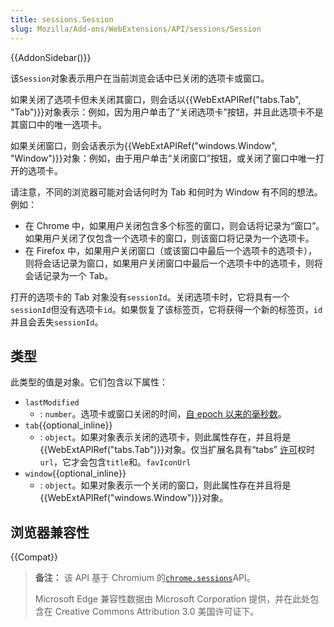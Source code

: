 ```yaml
---
title: sessions.Session
slug: Mozilla/Add-ons/WebExtensions/API/sessions/Session
---
```


{{AddonSidebar()}}

该`Session`对象表示用户在当前浏览会话中已关闭的选项卡或窗口。

如果关闭了选项卡但未关闭其窗口，则会话以{{WebExtAPIRef("tabs.Tab", "Tab")}}对象表示：例如，因为用户单击了“关闭选项卡”按钮，并且此选项卡不是其窗口中的唯一选项卡。

如果关闭窗口，则会话表示为{{WebExtAPIRef("windows.Window", "Window")}}对象：例如，由于用户单击“关闭窗口”按钮，或关闭了窗口中唯一打开的选项卡。

请注意，不同的浏览器可能对会话何时为 Tab 和何时为 Window 有不同的想法。例如：

- 在 Chrome 中，如果用户关闭包含多个标签的窗口，则会话将记录为“窗口”。如果用户关闭了仅包含一个选项卡的窗口，则该窗口将记录为一个选项卡。
- 在 Firefox 中，如果用户关闭窗口（或该窗口中最后一个选项卡的选项卡），则将会话记录为窗口，如果用户关闭窗口中最后一个选项卡中的选项卡，则将会话记录为一个 Tab。

打开的选项卡的 Tab 对象没有`sessionId`。关闭选项卡时，它将具有一个`sessionId`但没有选项卡`id`。如果恢复了该标签页，它将获得一个新的标签页，`id`并且会丢失`sessionId`。

## 类型

此类型的值是对象。它们包含以下属性：

- `lastModified`
  - : `number`。选项卡或窗口关闭的时间，[自 epoch 以来的毫秒数](https://en.wikipedia.org/wiki/Unix_time)。
- `tab`{{optional_inline}}
  - : `object`。如果对象表示关闭的选项卡，则此属性存在，并且将是{{WebExtAPIRef("tabs.Tab")}}对象。仅当扩展名具有“tabs” [许可](/zh-CN/docs/Mozilla/Add-ons/WebExtensions/manifest.json/permissions)权时`url`，它才会包含`title`和。`favIconUrl`
- `window`{{optional_inline}}
  - : `object`。如果对象表示一个关闭的窗口，则此属性存在并且将是{{WebExtAPIRef("windows.Window")}}对象。

## 浏览器兼容性

{{Compat}}

> **备注：** 该 API 基于 Chromium 的[`chrome.sessions`](https://developer.chrome.com/extensions/sessions)API。
>
> Microsoft Edge 兼容性数据由 Microsoft Corporation 提供，并在此处包含在 Creative Commons Attribution 3.0 美国许可证下。

<!--
//版权所有 2015 The Chromium Authors。版权所有。
//
//以或不以源代码和二进制格式重新分发和使用
//修改，只要满足以下条件
//遇到：
//
// *重新分发源代码必须保留上述版权
//注意，此条件列表和以下免责声明。
// *二进制形式的重新分发必须重现上述内容
//版权声明，此条件列表和以下免责声明
//在随附的文档和/或其他材料中
//分配。
// *无论是 Google Inc.的名称还是 Google Inc.的名称
//贡献者可用于认可或宣传由
//此软件未经事先特别书面许可。
//
//此软件由版权所有者和贡献者提供
//“按原样”以及任何明示或暗示的保证，包括但不限于
//仅限于对产品的适销性和适用性的默示担保
//不提供特殊用途。在任何情况下，版权
//所有者或贡献者对任何直接，间接，偶然的，
//特殊，示范性或后果性损害（包括但不包括）
//仅限于，购买替代商品或服务；使用损失，
//数据或利润；或业务中断）
//责任理论，无论是合同形式，严格责任还是侵权行为
//（包括疏忽大意或其他原因）出于使用目的的任何方式
//即使已告知可能发生此类损坏，也可以使用本软件。
-->
